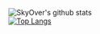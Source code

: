   ![SkyOver's github stats](https://github-readme-stats.vercel.app/api?username=skyoverz&show_icons=true&theme=radical)
<br>
[![Top Langs](https://github-readme-stats.vercel.app/api/top-langs/?username=skyoverz&langs_count=8)](https://github.com/anuraghazra/github-readme-stats)
